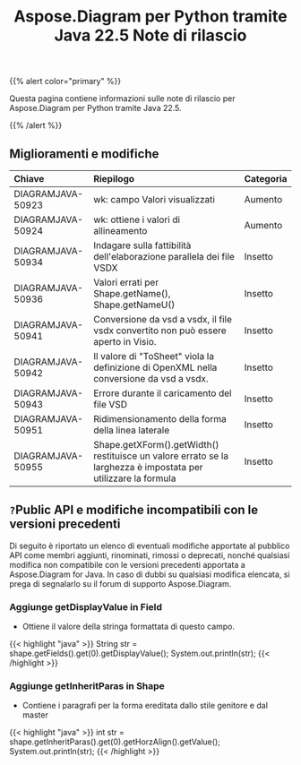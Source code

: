 ﻿---
title: Aspose.Diagram per Python tramite Java 22.5 Note di rilascio
type: docs
weight: 23
url: /it/java/aspose-diagram-for-python-via-java-22-5-release-notes/
---
{{% alert color="primary" %}}

Questa pagina contiene informazioni sulle note di rilascio per Aspose.Diagram per Python tramite Java 22.5.

{{% /alert %}}
## **Miglioramenti e modifiche**  ##

|**Chiave**|**Riepilogo**|**Categoria**|
|:- |:- |:- |
|DIAGRAMJAVA-50923|wk: campo Valori visualizzati|Aumento|
|DIAGRAMJAVA-50924|wk: ottiene i valori di allineamento|Aumento|
|DIAGRAMJAVA-50934|Indagare sulla fattibilità dell'elaborazione parallela dei file VSDX|Insetto|
|DIAGRAMJAVA-50936|Valori errati per Shape.getName(), Shape.getNameU()|Insetto|
|DIAGRAMJAVA-50941|Conversione da vsd a vsdx, il file vsdx convertito non può essere aperto in Visio.|Insetto|
|DIAGRAMJAVA-50942|Il valore di "ToSheet" viola la definizione di OpenXML nella conversione da vsd a vsdx.|Insetto|
|DIAGRAMJAVA-50943|Errore durante il caricamento del file VSD|Insetto|
|DIAGRAMJAVA-50951|Ridimensionamento della forma della linea laterale|Insetto|
|DIAGRAMJAVA-50955|Shape.getXForm().getWidth() restituisce un valore errato se la larghezza è impostata per utilizzare la formula|Insetto|

## `?`**Public API e modifiche incompatibili con le versioni precedenti**
Di seguito è riportato un elenco di eventuali modifiche apportate al pubblico API come membri aggiunti, rinominati, rimossi o deprecati, nonché qualsiasi modifica non compatibile con le versioni precedenti apportata a Aspose.Diagram for Java. In caso di dubbi su qualsiasi modifica elencata, si prega di segnalarlo su il forum di supporto Aspose.Diagram.

### **Aggiunge getDisplayValue in Field**
- Ottiene il valore della stringa formattata di questo campo.

{{< highlight "java" >}}
String str = shape.getFields().get(0).getDisplayValue();
System.out.println(str);
{{< /highlight >}}

### **Aggiunge getInheritParas in Shape**
- Contiene i paragrafi per la forma ereditata dallo stile genitore e dal master

{{< highlight "java" >}}
int str = shape.getInheritParas().get(0).getHorzAlign().getValue();
System.out.println(str);
{{< /highlight >}}
